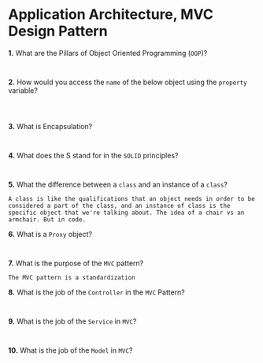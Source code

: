 # Application Architecture, MVC Design Pattern

**1.** What are the Pillars of Object Oriented Programming (`OOP`)?

```


```

**2.** How would you access the `name` of the below object using the `property` variable?

```

```

```


```

**3.** What is Encapsulation?

```


```

**4.** What does the S stand for in the `SOLID` principles?

```


```

**5.** What the difference between a `class` and an instance of a `class`?

```
A class is like the qualifications that an object needs in order to be considered a part of the class, and an instance of class is the specific object that we're talking about. The idea of a chair vs an armchair. But in code.

```

**6.** What is a `Proxy` object?

```


```

**7.** What is the purpose of the `MVC` pattern?

```
The MVC pattern is a standardization

```

**8.** What is the job of the `Controller` in the `MVC` Pattern?

```


```

**9.** What is the job of the `Service` in `MVC`?

```


```

**10.** What is the job of the `Model` in `MVC`?

```


```
